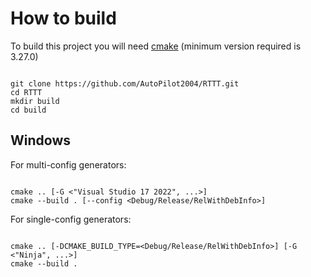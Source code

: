 # How to build #

To build this project you will need [cmake](https://cmake.org/) (minimum version required is 3.27.0)

```shell

git clone https://github.com/AutoPilot2004/RTTT.git
cd RTTT
mkdir build
cd build

```

## Windows ##

For multi-config generators:

```shell

cmake .. [-G <"Visual Studio 17 2022", ...>]
cmake --build . [--config <Debug/Release/RelWithDebInfo>]

```

For single-config generators:

```shell

cmake .. [-DCMAKE_BUILD_TYPE=<Debug/Release/RelWithDebInfo>] [-G <"Ninja", ...>]
cmake --build .

```